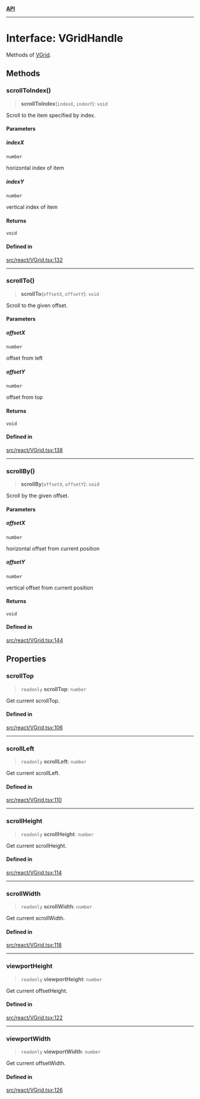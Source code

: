 [**API**](../../API.md)

***

# Interface: VGridHandle

Methods of [VGrid](../functions/experimental_VGrid.md).

## Methods

### scrollToIndex()

> **scrollToIndex**(`indexX`, `indexY`): `void`

Scroll to the item specified by index.

#### Parameters

##### indexX

`number`

horizontal index of item

##### indexY

`number`

vertical index of item

#### Returns

`void`

#### Defined in

[src/react/VGrid.tsx:132](https://github.com/inokawa/virtua/blob/0345a8b0716d4f6d9809727c10b6fd29b8b00699/src/react/VGrid.tsx#L132)

***

### scrollTo()

> **scrollTo**(`offsetX`, `offsetY`): `void`

Scroll to the given offset.

#### Parameters

##### offsetX

`number`

offset from left

##### offsetY

`number`

offset from top

#### Returns

`void`

#### Defined in

[src/react/VGrid.tsx:138](https://github.com/inokawa/virtua/blob/0345a8b0716d4f6d9809727c10b6fd29b8b00699/src/react/VGrid.tsx#L138)

***

### scrollBy()

> **scrollBy**(`offsetX`, `offsetY`): `void`

Scroll by the given offset.

#### Parameters

##### offsetX

`number`

horizontal offset from current position

##### offsetY

`number`

vertical offset from current position

#### Returns

`void`

#### Defined in

[src/react/VGrid.tsx:144](https://github.com/inokawa/virtua/blob/0345a8b0716d4f6d9809727c10b6fd29b8b00699/src/react/VGrid.tsx#L144)

## Properties

### scrollTop

> `readonly` **scrollTop**: `number`

Get current scrollTop.

#### Defined in

[src/react/VGrid.tsx:106](https://github.com/inokawa/virtua/blob/0345a8b0716d4f6d9809727c10b6fd29b8b00699/src/react/VGrid.tsx#L106)

***

### scrollLeft

> `readonly` **scrollLeft**: `number`

Get current scrollLeft.

#### Defined in

[src/react/VGrid.tsx:110](https://github.com/inokawa/virtua/blob/0345a8b0716d4f6d9809727c10b6fd29b8b00699/src/react/VGrid.tsx#L110)

***

### scrollHeight

> `readonly` **scrollHeight**: `number`

Get current scrollHeight.

#### Defined in

[src/react/VGrid.tsx:114](https://github.com/inokawa/virtua/blob/0345a8b0716d4f6d9809727c10b6fd29b8b00699/src/react/VGrid.tsx#L114)

***

### scrollWidth

> `readonly` **scrollWidth**: `number`

Get current scrollWidth.

#### Defined in

[src/react/VGrid.tsx:118](https://github.com/inokawa/virtua/blob/0345a8b0716d4f6d9809727c10b6fd29b8b00699/src/react/VGrid.tsx#L118)

***

### viewportHeight

> `readonly` **viewportHeight**: `number`

Get current offsetHeight.

#### Defined in

[src/react/VGrid.tsx:122](https://github.com/inokawa/virtua/blob/0345a8b0716d4f6d9809727c10b6fd29b8b00699/src/react/VGrid.tsx#L122)

***

### viewportWidth

> `readonly` **viewportWidth**: `number`

Get current offsetWidth.

#### Defined in

[src/react/VGrid.tsx:126](https://github.com/inokawa/virtua/blob/0345a8b0716d4f6d9809727c10b6fd29b8b00699/src/react/VGrid.tsx#L126)
